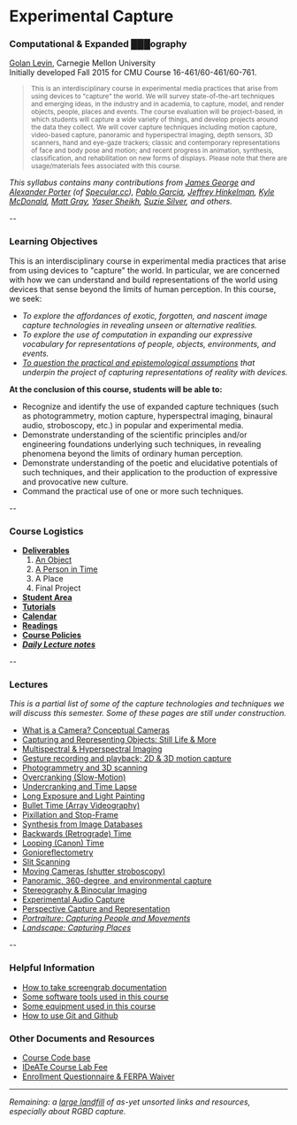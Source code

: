 # Experimental Capture

### Computational & Expanded ███ography
[Golan Levin](http://flong.com), Carnegie Mellon University<br />
Initially developed Fall 2015 for CMU Course 16-461/60-461/60-761.<br />

> <small>This is an interdisciplinary course in experimental media practices that arise from using devices to "capture" the world. We will survey state-of-the-art techniques and emerging ideas, in the industry and in academia, to capture, model, and render objects, people, places and events. The course evaluation will be project-based, in which students will capture a wide variety of things, and develop projects around the data they collect. We will cover capture techniques including motion capture, video-based capture, panoramic and hyperspectral imaging, depth sensors, 3D scanners, hand and eye-gaze trackers; classic and contemporary representations of face and body pose and motion; and recent progress in animation, synthesis, classification, and rehabilitation on new forms of displays. Please note that there are usage/materials fees associated with this course.</small>

*This syllabus contains many contributions from [James George](http://jamesgeorge.org/) and [Alexander Porter](http://alexanderporter.net/) (of [Specular.cc](http://www.specular.cc/)), [Pablo Garcia](http://pablogarcia.org/), [Jeffrey Hinkelman](https://twitter.com/jeffhinkelman), [Kyle McDonald](http://kylemcdonald.net/), [Matt Gray](http://www.northeastern.edu/camd/theatre/people/matt-gray/), [Yaser Sheikh](http://www.cs.cmu.edu/~yaser/), [Suzie Silver](http://suziesilver.com/), and others.*

--
### Learning Objectives

This is an interdisciplinary course in experimental media practices that arise from using devices to "capture" the world. In particular, we are concerned with how we can understand and build representations of the world using devices that sense beyond the limits of human perception. In this course, we seek:

* *To explore the affordances of exotic, forgotten, and nascent image capture technologies in revealing unseen or alternative realities.*
* *To explore the use of computation in expanding our expressive vocabulary for representations of people, objects, environments, and events.*
* *[To question the practical and epistemological assumptions](docs/assumptions.md) that underpin the project of capturing representations of reality with devices.*

**At the conclusion of this course, students will be able to:** 

* Recognize and identify the use of expanded capture techniques (such as photogrammetry, motion capture, hyperspectral imaging, binaural audio, stroboscopy, etc.) in popular and experimental media. 
* Demonstrate understanding of the scientific principles and/or engineering foundations underlying such techniques, in revealing phenomena beyond the limits of ordinary human perception.
* Demonstrate understanding of the poetic and elucidative potentials of such techniques, and their application to the production of expressive and provocative new culture.
* Command the practical use of one or more such techniques.

--
### Course Logistics

* [**Deliverables**](docs/deliverables.md)
   1. [An Object](docs/assignment1-object.md)
   1. [A Person in Time](docs/assignment2-person.md)
   1. A Place
   1. Final Project
* [**Student Area**](students/README.md)
* [**Tutorials**](docs/tutorials.md)
* [**Calendar**](docs/calendar.md)
* [**Readings**](docs/readings.md)
* [**Course Policies**](docs/policies.md)
* ***[Daily Lecture notes](docs/lecture-notes.md)***

--
### Lectures
*This is a partial list of some of the capture technologies and techniques we will discuss this semester. Some of these pages are still under construction.*


* [What is a Camera? Conceptual Cameras](docs/conceptual-cameras.md)
* [Capturing and Representing Objects: Still Life & More](docs/object-references.md)
* [Multispectral & Hyperspectral Imaging](docs/hyperspectral.md)
* [Gesture recording and playback; 2D & 3D motion capture](docs/gesture.md)
* [Photogrammetry and 3D scanning](docs/Photogrammetry-and-3D-scanning.md)
* [Overcranking (Slow-Motion)](docs/overcranking.md)
* [Undercranking and Time Lapse](docs/undercranking.md)
* [Long Exposure and Light Painting](docs/longexposure.md)
* [Bullet Time (Array Videography)](docs/bullettime.md)
* [Pixillation and Stop-Frame](docs/pixillation.md)
* [Synthesis from Image Databases](docs/collection-synthesis.md)
* [Backwards (Retrograde) Time](docs/backwards.md)
* [Looping (Canon) Time](docs/looping.md)
* [Gonioreflectometry](docs/gonioreflectometry.md)
* [Slit Scanning](http://www.flong.com/texts/lists/slit_scan/)
* [Moving Cameras (shutter stroboscopy)](docs/moving-cameras.md)
* [Panoramic, 360-degree, and environmental capture](docs/environmental-capture.md)
* [Stereography & Binocular Imaging](docs/binocular-stereography.md)
* [Experimental Audio Capture](docs/audio.md)
* [Perspective Capture and Representation](docs/perspective.md)
* *[Portraiture: Capturing People and Movements](docs/portraits.md)*
* *[Landscape: Capturing Places](docs/places.md)*

--
### Helpful Information 
* [How to take screengrab documentation](docs/screengrabs.md)
* [Some software tools used in this course](docs/tools.md)
* [Some equipment used in this course](docs/equipment.md)
* [How to use Git and Github](docs/git.md)

### Other Documents and Resources

* [Course Code base](code/index.md)
* [IDeATe Course Lab Fee](docs/course-fee.md)
* [Enrollment Questionnaire & FERPA Waiver](docs/ferpa.md)

--- 

*Remaining: a [large landfill](docs/unsorted.md) of as-yet unsorted links and resources, especially about RGBD capture.*